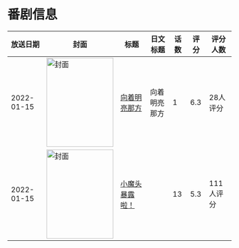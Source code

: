# 番剧信息

|放送日期|封面|标题|日文标题|话数|评分|评分人数|
|---|---|---|---|---|---|---|
|2022-01-15|<img src="https://lain.bgm.tv/pic/cover/c/3e/8b/344621_sG7oh.jpg" alt="封面" style="width:150px;height:200px;object-fit:cover;">|[向着明亮那方](https://bangumi.tv/subject/344621)|向着明亮那方|1|6.3|28人评分|
|2022-01-15|<img src="https://lain.bgm.tv/pic/cover/c/50/fe/358753_Y3you.jpg" alt="封面" style="width:150px;height:200px;object-fit:cover;">|[小魔头暴露啦！](https://bangumi.tv/subject/358753)||13|5.3|111人评分|
